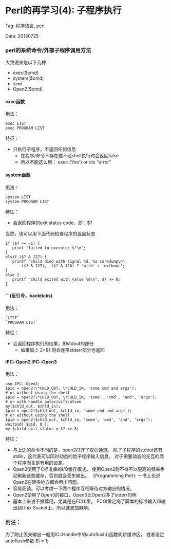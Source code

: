 Perl的再学习(4): 子程序执行
===========================

Tag: 程序语言, perl

Date: 20130725


### perl的系统命令/外部子程序调用方法

大致说来是以下几种

* exec($cmd)
* system($cmd)
* `$cmd`
* Open2($cmd)

#### exec函数

用法：

	exec LIST
	exec PROGRAM LIST

特征：

* 只执行子程序，不返回任何信息
	* 在程序/命令不存在或不经shell执行时会返回false
	* 所以不能这么用： exec ('foo') or die "error"

#### system函数

用法：

	system LIST
	system PROGRAM LIST

特征：

* 会返回程序的exit status code，即：$?	

当然，也可以用下面代码检查程序的返回状态

	if ($? == −1) {
	   print "failed to execute: $!\n";
	}
	elsif ($? & 127) {
	   printf "child died with signal %d, %s coredump\n",
		   ($? & 127),  ($? & 128) ? 'with' : 'without';
	}
	else {
	   printf "child exited with value %d\n", $? >> 8;
	}

#### `` (反引号，backticks) 

用法：

	`LIST`
	`PROGRAM LIST`

特征：

* 会返回程序执行的结果，即stdout的部分
	* 如果加上 2>&1 则会连带stderr部分也返回



#### IPC::Open2 IPC::Open3


用法：

	use IPC::Open2;
	$pid = open2(\*CHLD_OUT, \*CHLD_IN, 'some cmd and args');
	# or without using the shell
	$pid = open2(\*CHLD_OUT, \*CHLD_IN, 'some', 'cmd', 'and', 'args');
	# or with handle autovivification
	my($chld_out, $chld_in);
	$pid = open2($chld_out, $chld_in, 'some cmd and args');
	# or without using the shell
	$pid = open2($chld_out, $chld_in, 'some', 'cmd', 'and', 'args');
	waitpid( $pid, 0 );
	my $child_exit_status = $? >> 8;


特征：
	
* 与上边的命令不同的是，open2打开了双向通道。
	除了子程序的stdout还有stdin，这代表可以同时动态的给子程序输入信息。
	对于需要动态的交互的两个程序而言是有用的设定。
* Open2使用了C标准库的I/O缓存模式。
	使用Open2则不得不以更高的频率手动刷新这些缓存，否则就会丢失输出。
	《Programming Perl》一书上也说Open2在很多地方都会用出问题。
* 容易死锁。可以考虑一下两个程序互相等待对方输出的情况。
* Open2使用了Open3的接口，Open3比Open2多了stderr句柄
* 基本上来说不推荐用，尤其是在FCGI里。
	FCGI重定向了脚本的标准输入和输出到Unix Socket上，所以就更加麻烦。


### 附注：

为了防止丢失输出一般用IO::Handle中的autoflush()函数刷新缓冲区。
或者设定autoflush参数 $| = 1;
